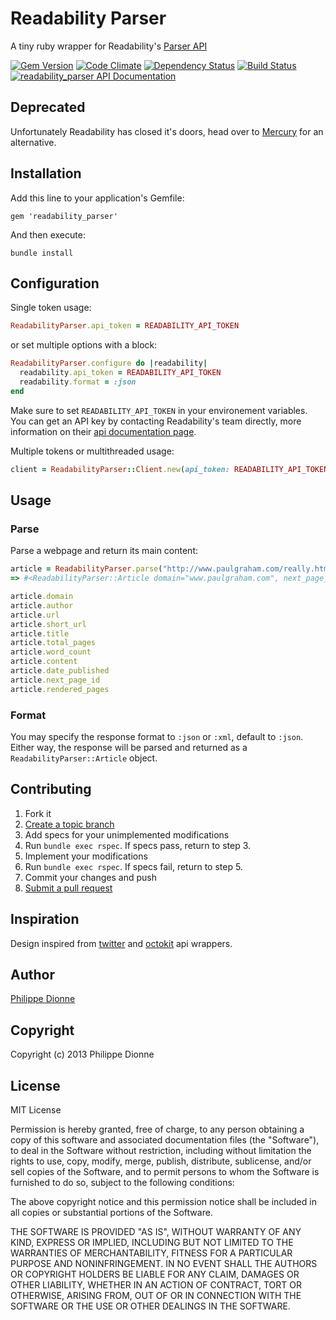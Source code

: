 # Readability Parser
A tiny ruby wrapper for Readability's [Parser API](http://www.readability.com/developers/api/parser)

[![Gem Version](https://badge.fury.io/rb/readability_parser.png)](http://badge.fury.io/rb/readability_parser)
[![Code Climate](https://codeclimate.com/github/phildionne/readability_parser.png)](https://codeclimate.com/github/phildionne/readability_parser)
[![Dependency Status](https://gemnasium.com/phildionne/readability_parser.png)](https://gemnasium.com/phildionne/readability_parser)
[![Build Status](https://travis-ci.org/phildionne/readability_parser.png)](https://travis-ci.org/phildionne/readability_parser)
[![readability_parser API Documentation](https://www.omniref.com/ruby/gems/readability_parser.png)](https://www.omniref.com/ruby/gems/readability_parser)

## Deprecated
Unfortunately Readability has closed it's doors, head over to [Mercury](https://mercury.postlight.com/web-parser/) for an alternative.

## Installation
Add this line to your application's Gemfile:

    gem 'readability_parser'

And then execute:

    bundle install

## Configuration

Single token usage:

```ruby
ReadabilityParser.api_token = READABILITY_API_TOKEN
```

or set multiple options with a block:

```ruby
ReadabilityParser.configure do |readability|
  readability.api_token = READABILITY_API_TOKEN
  readability.format = :json
end
```

Make sure to set `READABILITY_API_TOKEN` in your environement variables. You can get an API key by contacting Readability's team directly, more information on their [api documentation page](https://www.readability.com/developers/api).

Multiple tokens or multithreaded usage:

```ruby
client = ReadabilityParser::Client.new(api_token: READABILITY_API_TOKEN)
```

## Usage

### Parse

Parse a webpage and return its main content:

```ruby
article = ReadabilityParser.parse("http://www.paulgraham.com/really.html")
=> #<ReadabilityParser::Article domain="www.paulgraham.com", next_page_id=nil, url="http://www.paulgraham.com/really.html", short_url="http://rdd.me/vki6sx0x", author=nil, excerpt="Want to start a startup? Get funded by Y Combinator . October 2009 (This essay is derived from a talk at the 2009 Startup School.) I wasn't sure what to talk about at Startup School, so I decided to...", direction="ltr", word_count=4982, total_pages=0, content="<div><td width="455"><img src="http://ep.yimg.com/ca/I/paulgraham_2135_250213" width="243" border="0" hspace="0" vspace="0" alt="What Startups Are Really Like"> ...", date_published=nil, dek=nil, lead_image_url=nil, title="What Startups Are Really Like", rendered_pages=1>

article.domain
article.author
article.url
article.short_url
article.title
article.total_pages
article.word_count
article.content
article.date_published
article.next_page_id
article.rendered_pages
```

### Format

You may specify the response format to `:json` or `:xml`, default to `:json`. Either way, the response will be parsed and returned as a `ReadabilityParser::Article` object.

## Contributing

1. Fork it
2. [Create a topic branch](http://learn.github.com/p/branching.html)
3. Add specs for your unimplemented modifications
4. Run `bundle exec rspec`. If specs pass, return to step 3.
5. Implement your modifications
6. Run `bundle exec rspec`. If specs fail, return to step 5.
7. Commit your changes and push
8. [Submit a pull request](http://help.github.com/send-pull-requests/)

## Inspiration
Design inspired from [twitter](https://github.com/sferik/twitter) and [octokit](https://github.com/pengwynn/octokit) api wrappers.

## Author
[Philippe Dionne](http://www.phildionne.com)

## Copyright
Copyright (c) 2013 Philippe Dionne

## License
MIT License

Permission is hereby granted, free of charge, to any person obtaining a copy of this software and associated documentation files (the "Software"), to deal in the Software without restriction, including without limitation the rights to use, copy, modify, merge, publish, distribute, sublicense, and/or sell copies of the Software, and to permit persons to whom the Software is furnished to do so, subject to the following conditions:

The above copyright notice and this permission notice shall be included in all copies or substantial portions of the Software.

THE SOFTWARE IS PROVIDED "AS IS", WITHOUT WARRANTY OF ANY KIND, EXPRESS OR IMPLIED, INCLUDING BUT NOT LIMITED TO THE WARRANTIES OF MERCHANTABILITY, FITNESS FOR A PARTICULAR PURPOSE AND NONINFRINGEMENT. IN NO EVENT SHALL THE AUTHORS OR COPYRIGHT HOLDERS BE LIABLE FOR ANY CLAIM, DAMAGES OR OTHER LIABILITY, WHETHER IN AN ACTION OF CONTRACT, TORT OR OTHERWISE, ARISING FROM, OUT OF OR IN CONNECTION WITH THE SOFTWARE OR THE USE OR OTHER DEALINGS IN THE SOFTWARE.
